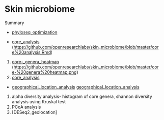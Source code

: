 # Skin microbiome



Summary
* [phyloseq_optimization](phyloseq_optimization.md) 


* [core_analysis](core_analysis.Rmd) (https://github.com/openresearchlabs/skin_microbiome/blob/master/core%20analysis.Rmd)
1. [core-_genera_heatmap](core-_genera_heatmap.png) (https://github.com/openresearchlabs/skin_microbiome/blob/master/core-%20genera%20heatmap.png)
2. [core_analysis](core_analysis.md)

* [geographical_location_analysis](geographical_location_analysis)
[geographical_location_analysis](geographical_location_analysis.md)

1. alpha diversity analysis- histogram of core genera, shannon diversity analysis using Kruskal test
2. PCoA analysis
3. [DESeq2_geolocation]
            

